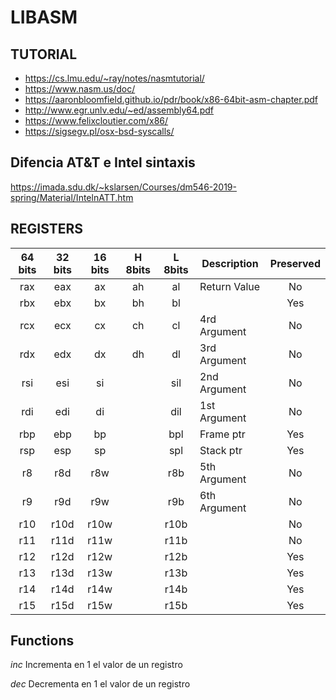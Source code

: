 # LIBASM

## TUTORIAL

- https://cs.lmu.edu/~ray/notes/nasmtutorial/
- https://www.nasm.us/doc/
- https://aaronbloomfield.github.io/pdr/book/x86-64bit-asm-chapter.pdf
- http://www.egr.unlv.edu/~ed/assembly64.pdf
- https://www.felixcloutier.com/x86/
- https://sigsegv.pl/osx-bsd-syscalls/

## Difencia AT&T e Intel sintaxis

https://imada.sdu.dk/~kslarsen/Courses/dm546-2019-spring/Material/IntelnATT.htm

## REGISTERS
|64 bits|32 bits|16 bits|H 8bits|L 8bits|Description |Preserved|
|:-----:|:-----:|:-----:|:-----:|:-----:|------------|:-------:|
|rax    |eax    |ax     |ah     |al     |Return Value|No       |
|rbx    |ebx    |bx     |bh     |bl     |            |Yes      |
|rcx    |ecx    |cx     |ch     |cl     |4rd Argument|No       |
|rdx    |edx    |dx     |dh     |dl     |3rd Argument|No       |
|rsi    |esi    |si     |       |sil    |2nd Argument|No       |
|rdi    |edi    |di     |       |dil    |1st Argument|No       |
|rbp    |ebp    |bp     |       |bpl    |Frame ptr   |Yes      |
|rsp    |esp    |sp     |       |spl    |Stack ptr   |Yes      |
|r8     |r8d    |r8w    |       |r8b    |5th Argument|No       |
|r9     |r9d    |r9w    |       |r9b    |6th Argument|No       |
|r10    |r10d   |r10w   |       |r10b   |            |No       |
|r11    |r11d   |r11w   |       |r11b   |            |No       |
|r12    |r12d   |r12w   |       |r12b   |            |Yes      |
|r13    |r13d   |r13w   |       |r13b   |            |Yes      |
|r14    |r14d   |r14w   |       |r14b   |            |Yes      |
|r15    |r15d   |r15w   |       |r15b   |            |Yes      |

## Functions

*inc* Incrementa en 1 el valor de un registro

*dec* Decrementa en 1 el valor de un registro